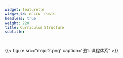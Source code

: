 ```yaml
---
widget: featurette
widget_id: RECENT-POSTS
headless: true
weight: 220
title: Curriculum Structure
subtitle: 

---
```


{{< figure src="major2.png" caption="图1. 课程体系" >}}